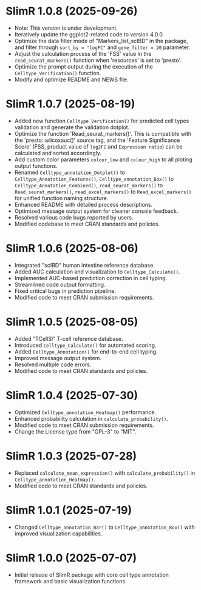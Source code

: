 # SlimR 1.0.8 (2025-09-26)

-   Note: This version is under development.
-   Iteratively update the ggplot2-related code to version 4.0.0.
-   Optimize the data filter mode of "Markers_list_scIBD" in the package, and filter through `sort_by = "logFC"` and `gene_filter = 20` parameter.
-   Adjust the calculation process of the 'FSS' value in the `read_seurat_markers()` function when 'resources' is set to 'presto'.
-   Optimize the prompt output during the execution of the `Celltype_Verification()` function.
-   Modify and optimize README and NEWS file.

# SlimR 1.0.7 (2025-08-19)

-   Added new function `Celltype_Verification()` for predicted cell types validation and generate the validation dotplot.
-   Optimize the function 'Read_seurat_markers()'. This is compatible with the 'presto::wilcoxauc()' source tag, and the 'Feature Significance Score' (FSS, product value of `log2FC` and `Expression ratio`) can be calculated and sorted accordingly.
-   Add custom color parameters `colour_low` and `colour_high` to all ploting output functions.
-   Renamed `Celltype_annotation_Dotplot()` to `Celltype_Annotation_Features()`, `Celltype_annotation_Box()` to `Celltype_Annotation_Combined()`, `read_seurat_markers()` to `Read_seurat_markers()`, `read_excel_markers()` to `Read_excel_markers()` for unified function naming structure.
-   Enhanced README with detailed process descriptions.
-   Optimized message output system for cleaner console feedback.
-   Resolved various code bugs reported by users.
-   Modified codebase to meet CRAN standards and policies.

# SlimR 1.0.6 (2025-08-06)

-   Integrated "scIBD" human intestine reference database.
-   Added AUC calculation and visualization to `Celltype_Calculate()`.
-   Implemented AUC-based prediction correction in cell typing.
-   Streamlined code output formatting.
-   Fixed critical bugs in prediction pipeline.
-   Modified code to meet CRAN submission requirements.

# SlimR 1.0.5 (2025-08-05)

-   Added "TCellSI" T-cell reference database.
-   Introduced `Celltype_Calculate()` for automated scoring.
-   Added `Celltype_Annotation()` for end-to-end cell typing.
-   Improved message output system.
-   Resolved multiple code errors.
-   Modified code to meet CRAN standards and policies.

# SlimR 1.0.4 (2025-07-30)

-   Optimized `Celltype_annotation_Heatmap()` performance.
-   Enhanced probability calculation in `calculate_probability()`.
-   Modified code to meet CRAN submission requirements.
-   Change the License type from "GPL-3" to "MIT".

# SlimR 1.0.3 (2025-07-28)

-   Replaced `calculate_mean_expression()` with `calculate_probability()` in `Celltype_annotation_Heatmap()`.
-   Modified code to meet CRAN standards and policies.

# SlimR 1.0.1 (2025-07-19)

-   Changed `Celltype_annotation_Bar()` to `Celltype_annotation_Box()` with improved visualization capabilities.

# SlimR 1.0.0 (2025-07-07)

-   Initial release of SlimR package with core cell type annotation framework and basic visualization functions.